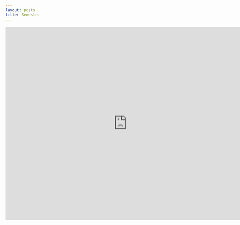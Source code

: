 ```yaml
---
layout: posts
title: Semestrs
---
```

<html lang="en">
<head>
    <meta charset="UTF-8">
    <meta name="semestres" content="width=device-width, initial-scale=1.0">
    <title>Google Sheet on GitHub</title>
</head>
<body>
    <iframe src="https://docs.google.com/spreadsheets/d/1qXJfWm5U9yx32PTDDOefkP0O0rN5I4Y7g6OgK-eDFc8/edit?usp=sharing" width="150%" height="600" frameborder="0" marginheight="0" marginwidth="0">Loading...</iframe>
</body>
</html>
